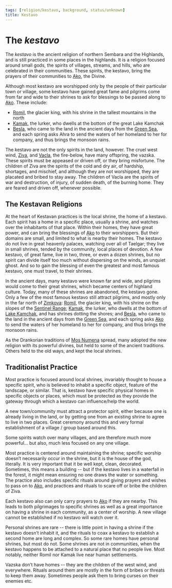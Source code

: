 ```yaml
---
tags: [religion/kestavo, background, status/unknown]
title: Kestavo
---
```


# The *kestavo*

The *kestavo* is the ancient religion of northern Sembara and the Highlands, and is still practiced in some places in the highlands. It is a religion focused around small gods, the spirits of villages, streams, and hills, who are celebrated in their communities. These spirits, the kestavo, bring the prayers of their communities to [Ako](<../../gods/high-gods/ako.md>), the Divine. 

Although most kestavo are worshipped only by the people of their particular town or village, some kestavo have gained great fame and pilgrims come from far and wide to their shrines to ask for blessings to be passed along to [Ako](<../../gods/high-gods/ako.md>). These include:

* [Romil](<../../gods/kestavo/romil.md>), the glacier king, with his shrine in the tallest mountains in the north
* [Kamak](<../../gods/kestavo/kamak.md>), the lurker, who dwells at the bottom of the great Lake Kamchak
* [Besla](<../../gods/kestavo/besla.md>), who came to the land in the ancient days from the [Green Sea](<../../../gazetteer/green-sea.md>), and each spring asks Ahra to send the waters of her homeland to her for company, and thus brings the monsoon rains.

The kestavo are not the only spirits in the land, however. The cruel west wind, [Ziva](<../../gods/kestavo/ziva.md>), and [Vacla](<../../gods/kestavo/vacla.md>), the fire-below, have many offspring, the vazska. These spirits must be appeased or driven off, or they bring misfortune. The children of Ziva are the spirits of the cold and dry air, of hardship, shortages, and mischief, and although they are not worshipped, they are placated and bribed to stay away. The children of Vacla are the spirits of war and destruction, of injury, of sudden death, of the burning home. They are feared and driven off, whenever possible.  

## The Kestavan Religions

At the heart of Kestavan practices is the local shrine, the home of a kestavo. Each spirit has a home in a specific place, usually a shrine, and watches over the inhabitants of that place. Within their homes, they have great power, and can bring the blessings of [Ako](<../../gods/high-gods/ako.md>) to their worshippers. But their domains are small, and limited to what is nearby their homes. The kestavo do not live in great heavenly palaces, watching over all of Taelgar; they live in small shrines, tended by the community, local places of devotion. A few kestavo, of great fame, live in two, three, or even a dozen shrines, but no spirit can divide itself too much without dispersing on the winds, an unquiet ghost. And so to gain the blessing of even the greatest and most famous kestavo, one must travel, to their shrines. 

In the ancient days, many kestavo were known far and wide, and pilgrims would come to their great shrines, which became centers of highland culture. Today, many of these shrines are abandoned, the kestavo gone. Only a few of the most famous kestavo still attract pilgrims, and mostly only in the far north of [Zimkova](<../../../gazetteer/greater-sembara/zimkova/zimkova.md>): [Romil](<../../gods/kestavo/romil.md>), the glacier king, with his shrine on the slopes of the [Sentinel Range](<../../../gazetteer/sentinel-range/sentinel-range.md>); [Kamak](<../../gods/kestavo/kamak.md>), the lurker, who dwells at the bottom of [Lake Kamchak](<../../../gazetteer/greater-sembara/rivers/volta-watershed/lake-kamchak.md>), and has shrines dotting the shores; and [Besla](<../../gods/kestavo/besla.md>), who came to the land in the ancient days from the [Green Sea](<../../../gazetteer/green-sea.md>), and each spring asks [Ako](<../../gods/high-gods/ako.md>) to send the waters of her homeland to her for company, and thus brings the monsoon rains.  

As the Drankorian traditions of [Mos Numena](<../mos-numena/mos-numena.md>) spread, many adopted the new religion with its powerful divines, but held to some of the ancient traditions. Others held to the old ways, and kept the local shrines.

## Traditionalist Practice  

Most practice is focused around local shrines, invariably thought to house a specific spirit, who is believed to inhabit a specific object, feature of the landscape, or similar. That is, kestavo have specific physical homes in specific objects or places, which must be protected as they provide the gateway through which a kestavo can influence/help the world.  

A new town/community must attract a protector spirit, either because one is already living in the land, or by getting one from an existing shrine to agree to live in two places. Great ceremony around this and very formal establishment of a village / group based around this.  

Some spirits watch over many villages, and are therefore much more powerful… but also, much less focused on any one village.  

Most practice is centered around maintaining the shrine; specific worship doesn’t necessarily occur in the shrine, but it is the house of the god, literally. It is very important that it be well kept, clean, decorated. Sometimes, this means a building -- but if the kestavo lives in a waterfall in the forest, it might mean ensuring no one draws the water or something. The practice also includes specific rituals around giving prayers and wishes to pass on to [Ako](<../../gods/high-gods/ako.md>), and practices and rituals to scare off or bribe the children of Ziva.   



Each kestavo also can only carry prayers to [Ako](<../../gods/high-gods/ako.md>) if they are nearby. This leads to both pilgrimages to specific shrines as well as a great importance on having a shrine in each community, as a center of worship. A new village cannot be established if no kestavo will watch over it.



Personal shrines are rare -- there is little point in having a shrine if the kestavo doesn’t inhabit it, and the rituals to coax a kestavo to establish a second home are long and complex. So some rare homes have personal shrines, but most do not. Some shrines are not in communities, when the kestavo happens to be attached to a natural place that no people live. Most notably, neither Romil nor Kamak live near human settlements.

Vazska don’t have homes -- they are the children of the west wind, and everywhere. Rituals around them are mostly in the form of bribes or threats to keep them away. Sometimes people ask them to bring curses on their enemies etc. 







